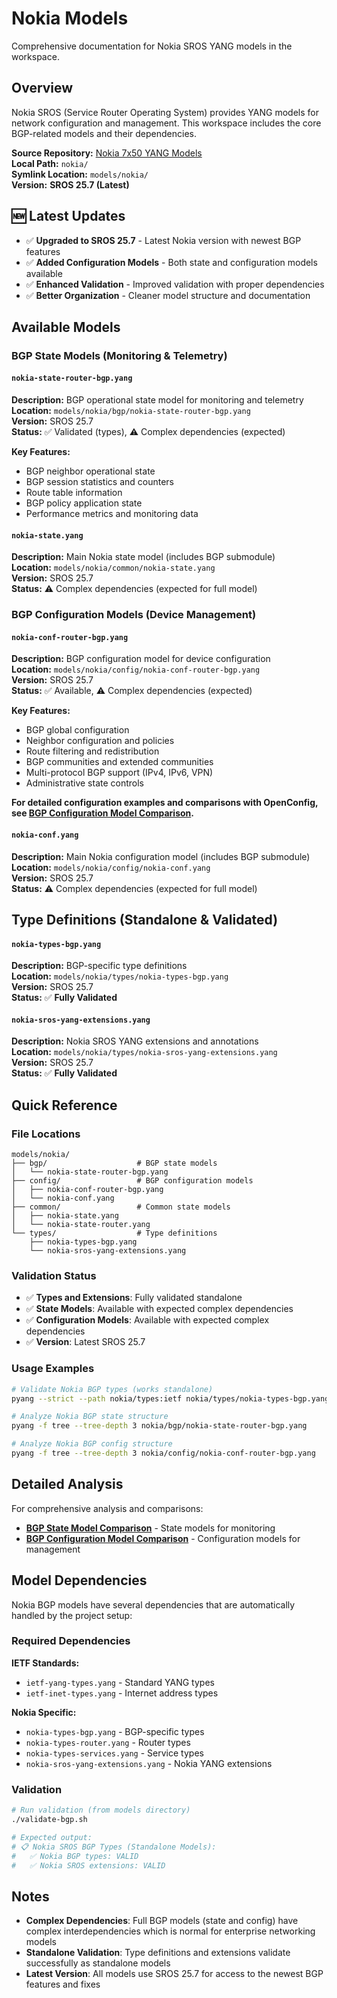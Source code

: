 # Nokia Models

Comprehensive documentation for Nokia SROS YANG models in the workspace.

## Overview

Nokia SROS (Service Router Operating System) provides YANG models for network configuration and management. This workspace includes the core BGP-related models and their dependencies.

**Source Repository:** [Nokia 7x50 YANG Models](https://github.com/nokia/7x50-YangModels)  
**Local Path:** `nokia/`  
**Symlink Location:** `models/nokia/`  
**Version:** **SROS 25.7 (Latest)**

## 🆕 Latest Updates

- ✅ **Upgraded to SROS 25.7** - Latest Nokia version with newest BGP features
- ✅ **Added Configuration Models** - Both state and configuration models available
- ✅ **Enhanced Validation** - Improved validation with proper dependencies
- ✅ **Better Organization** - Cleaner model structure and documentation

## Available Models

### BGP State Models (Monitoring & Telemetry)

#### `nokia-state-router-bgp.yang`
**Description:** BGP operational state model for monitoring and telemetry  
**Location:** `models/nokia/bgp/nokia-state-router-bgp.yang`  
**Version:** SROS 25.7  
**Status:** ✅ Validated (types), ⚠️ Complex dependencies (expected)

**Key Features:**
- BGP neighbor operational state
- BGP session statistics and counters
- Route table information
- BGP policy application state
- Performance metrics and monitoring data

#### `nokia-state.yang`
**Description:** Main Nokia state model (includes BGP submodule)  
**Location:** `models/nokia/common/nokia-state.yang`  
**Version:** SROS 25.7  
**Status:** ⚠️ Complex dependencies (expected for full model)

### BGP Configuration Models (Device Management)

#### `nokia-conf-router-bgp.yang`
**Description:** BGP configuration model for device configuration  
**Location:** `models/nokia/config/nokia-conf-router-bgp.yang`  
**Version:** SROS 25.7  
**Status:** ✅ Available, ⚠️ Complex dependencies (expected)

**Key Features:**
- BGP global configuration
- Neighbor configuration and policies  
- Route filtering and redistribution
- BGP communities and extended communities
- Multi-protocol BGP support (IPv4, IPv6, VPN)
- Administrative state controls

**For detailed configuration examples and comparisons with OpenConfig, see [BGP Configuration Model Comparison](bgp-config-comparison.md).**

#### `nokia-conf.yang`
**Description:** Main Nokia configuration model (includes BGP submodule)  
**Location:** `models/nokia/config/nokia-conf.yang`  
**Version:** SROS 25.7  
**Status:** ⚠️ Complex dependencies (expected for full model)

## Type Definitions (Standalone & Validated)

#### `nokia-types-bgp.yang`
**Description:** BGP-specific type definitions  
**Location:** `models/nokia/types/nokia-types-bgp.yang`  
**Version:** SROS 25.7  
**Status:** ✅ **Fully Validated**

#### `nokia-sros-yang-extensions.yang`
**Description:** Nokia SROS YANG extensions and annotations  
**Location:** `models/nokia/types/nokia-sros-yang-extensions.yang`  
**Version:** SROS 25.7  
**Status:** ✅ **Fully Validated**

## Quick Reference

### File Locations
```
models/nokia/
├── bgp/                    # BGP state models
│   └── nokia-state-router-bgp.yang
├── config/                 # BGP configuration models  
│   ├── nokia-conf-router-bgp.yang
│   └── nokia-conf.yang
├── common/                 # Common state models
│   ├── nokia-state.yang
│   └── nokia-state-router.yang
└── types/                  # Type definitions
    ├── nokia-types-bgp.yang
    └── nokia-sros-yang-extensions.yang
```

### Validation Status
- ✅ **Types and Extensions**: Fully validated standalone
- ✅ **State Models**: Available with expected complex dependencies
- ✅ **Configuration Models**: Available with expected complex dependencies
- ✅ **Version**: Latest SROS 25.7

### Usage Examples
```bash
# Validate Nokia BGP types (works standalone)
pyang --strict --path nokia/types:ietf nokia/types/nokia-types-bgp.yang

# Analyze Nokia BGP state structure  
pyang -f tree --tree-depth 3 nokia/bgp/nokia-state-router-bgp.yang

# Analyze Nokia BGP config structure
pyang -f tree --tree-depth 3 nokia/config/nokia-conf-router-bgp.yang
```

## Detailed Analysis

For comprehensive analysis and comparisons:
- **[BGP State Model Comparison](bgp-state-comparison.md)** - State models for monitoring
- **[BGP Configuration Model Comparison](bgp-config-comparison.md)** - Configuration models for management

## Model Dependencies

Nokia BGP models have several dependencies that are automatically handled by the project setup:

### Required Dependencies
**IETF Standards:**
- `ietf-yang-types.yang` - Standard YANG types
- `ietf-inet-types.yang` - Internet address types

**Nokia Specific:**
- `nokia-types-bgp.yang` - BGP-specific types
- `nokia-types-router.yang` - Router types
- `nokia-types-services.yang` - Service types
- `nokia-sros-yang-extensions.yang` - Nokia YANG extensions

### Validation

```bash
# Run validation (from models directory)
./validate-bgp.sh

# Expected output:
# 📋 Nokia SROS BGP Types (Standalone Models):
#   ✅ Nokia BGP types: VALID
#   ✅ Nokia SROS extensions: VALID
```

## Notes

- **Complex Dependencies**: Full BGP models (state and config) have complex interdependencies which is normal for enterprise networking models
- **Standalone Validation**: Type definitions and extensions validate successfully as standalone models
- **Latest Version**: All models use SROS 25.7 for access to the newest BGP features and fixes

